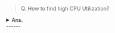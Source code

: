 > Q. How to find high CPU Utilization?
<details><summary>Ans.</summary>
<p>

```
Using top command
Using vmstat
Using sar

Example:
top -n 1 -H -p <pid>

Example:
vmstat 1 20

Example:

```
</p>
</details>
------
